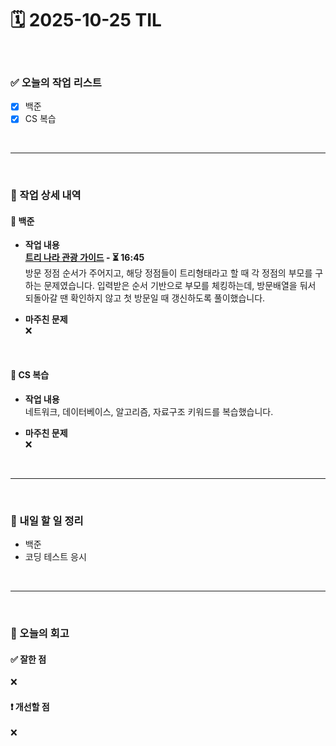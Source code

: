 # 🗓️ 2025-10-25 TIL

<br>

### ✅ 오늘의 작업 리스트  
- [x] 백준
- [x] CS 복습 

<br>

---

<br>

### 📌 작업 상세 내역  

#### 🔹 백준
- **작업 내용**<br>
**[트리 나라 관광 가이드](https://www.acmicpc.net/problem/15805) - ⏳ 16:45**<br>
방문 정점 순서가 주어지고, 해당 정점들이 트리형태라고 할 때 각 정점의 부모를 구하는 문제였습니다. 입력받은 순서 기반으로 부모를 체킹하는데, 방문배열을 둬서 되돌아갈 땐 확인하지 않고 첫 방문일 때 갱신하도록 풀이했습니다.

- **마주친 문제**<br>
❌

<br>

#### 🔹 CS 복습 
- **작업 내용**<br>
네트워크, 데이터베이스, 알고리즘, 자료구조 키워드를 복습했습니다.

- **마주친 문제**<br>
❌

<br>

---

<br>

### 🚀 내일 할 일 정리  

- 백준
- 코딩 테스트 응시

<br>

---

<br>

### 🧐 오늘의 회고  

#### ✅ 잘한 점
❌

#### ❗ 개선할 점
❌

<br><br><br>